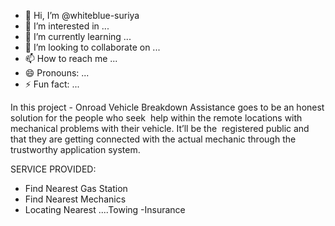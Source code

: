 - 👋 Hi, I’m @whiteblue-suriya
- 👀 I’m interested in ...
- 🌱 I’m currently learning ...
- 💞️ I’m looking to collaborate on ...
- 📫 How to reach me ...
- 😄 Pronouns: ...
- ⚡ Fun fact: ...

<!---
whiteblue-suriya/whiteblue-suriya is a ✨ special ✨ repository because its `README.md` (this file) appears on your GitHub profile.
You can click the Preview link to take a look at your changes.
--->

In this project - Onroad Vehicle Breakdown Assistance goes to be an honest solution for the people who seek  help within the remote locations with mechanical problems with their vehicle. It’ll be the  registered public and that they are getting connected with the actual mechanic through the  trustworthy application system.

SERVICE PROVIDED:
- Find Nearest Gas Station
- Find Nearest Mechanics
- Locating Nearest ....Towing
-Insurance
